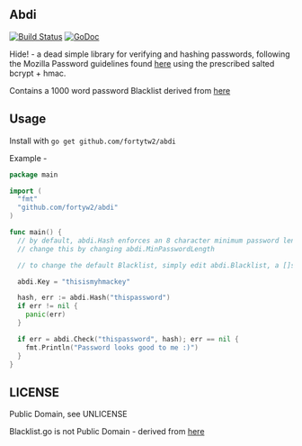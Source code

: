 Abdi
-----
[![Build Status](https://travis-ci.org/fortytw2/abdi.svg)](https://travis-ci.org/fortytw2/abdi) [![GoDoc](https://godoc.org/github.com/fortytw2/abdi?status.svg)](http://godoc.org/github.com/fortytw2/abdi)

Hide! - a dead simple library for verifying and hashing passwords, following the
Mozilla Password guidelines found [here](https://wiki.mozilla.org/WebAppSec/Secure_Coding_Guidelines#Password_Complexity)
using the prescribed salted bcrypt + hmac.

Contains a 1000 word password Blacklist derived from [here](https://xato.net/passwords/more-top-worst-passwords/)

Usage
------

Install with `go get github.com/fortytw2/abdi`

Example -

```go
package main

import (
  "fmt"
  "github.com/fortyw2/abdi"
)

func main() {
  // by default, abdi.Hash enforces an 8 character minimum password length
  // change this by changing abdi.MinPasswordLength

  // to change the default Blacklist, simply edit abdi.Blacklist, a []string

  abdi.Key = "thisismyhmackey"

  hash, err := abdi.Hash("thispassword")
  if err != nil {
    panic(err)
  }

  if err = abdi.Check("thispassword", hash); err == nil {
    fmt.Println("Password looks good to me :)")
  }
}

```

LICENSE
------
Public Domain, see UNLICENSE

Blacklist.go is not Public Domain - derived from [here](https://xato.net/passwords/more-top-worst-passwords/)
